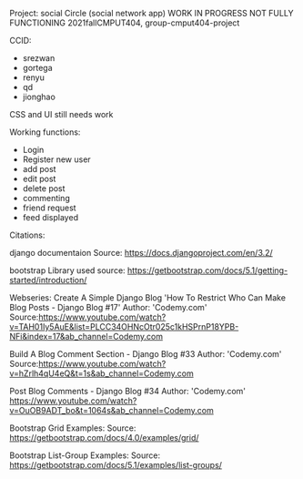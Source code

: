 Project: social Circle (social network app)
WORK IN PROGRESS NOT FULLY FUNCTIONING
2021fallCMPUT404, group-cmput404-project

CCID: 
- srezwan
- gortega
- renyu
- qd
- jionghao

CSS and UI still needs work 

Working functions:
- Login
- Register new user
- add post
- edit post
- delete post
- commenting
- friend request
- feed displayed


Citations:

django documentaion
Source: https://docs.djangoproject.com/en/3.2/


bootstrap Library used
source: https://getbootstrap.com/docs/5.1/getting-started/introduction/

Webseries: Create A Simple Django Blog
'How To Restrict Who Can Make Blog Posts - Django Blog #17' 
Author: 'Codemy.com'
Source:https://www.youtube.com/watch?v=TAH01Iy5AuE&list=PLCC34OHNcOtr025c1kHSPrnP18YPB-NFi&index=17&ab_channel=Codemy.com

Build A Blog Comment Section - Django Blog #33
Author: 'Codemy.com'
Source:https://www.youtube.com/watch?v=hZrlh4qU4eQ&t=1s&ab_channel=Codemy.com

Post Blog Comments - Django Blog #34
Author: 'Codemy.com'
https://www.youtube.com/watch?v=OuOB9ADT_bo&t=1064s&ab_channel=Codemy.com

Bootstrap Grid Examples:
Source: https://getbootstrap.com/docs/4.0/examples/grid/

Bootstrap List-Group Examples:
Source: https://getbootstrap.com/docs/5.1/examples/list-groups/